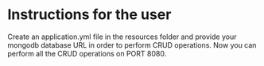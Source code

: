 # Instructions for the user
Create an application.yml file in the resources folder and provide your mongodb database URL in order to perform CRUD operations.
Now you can perform all the CRUD operations on PORT 8080.
